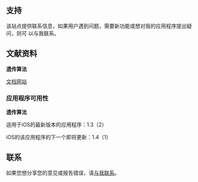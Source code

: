## 支持

该站点提供联系信息，如果用户遇到问题，需要新功能或想对我的应用程序提出疑问，则可
以与我联系。

## 文献资料

**遗传算法**

[文档网站](https://www.taketechease.com/optfinder/genetic-algorithms.html)

### 应用程序可用性

**遗传算法**

适用于iOS的最新版本的应用程序：1.3（2）

iOS的该应用程序的下一个即将更新：1.4（1）

## 联系
如果您想分享您的意见或报告错误，请[与我联系](mailto:i.d.kosinska@gmail.com)。
